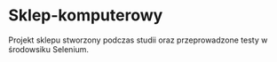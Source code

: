 # Sklep-komputerowy
Projekt sklepu stworzony podczas studii oraz przeprowadzone testy w środowsiku Selenium.
